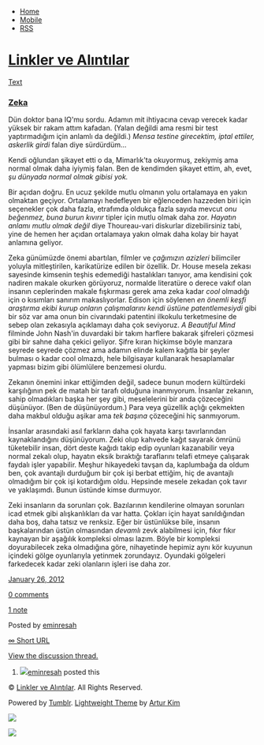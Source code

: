 -   [Home](/)
-   [Mobile](/mobile)
-   [RSS](http://eminresah.tumblr.com/rss)

[Linkler ve Alıntılar](/)
=========================

[Text](http://eminresah.tumblr.com/post/16488419843/zeka)

### [Zeka](http://eminresah.tumblr.com/post/16488419843/zeka)

Dün doktor bana IQ'mu sordu. Adamın mit ihtiyacına cevap verecek kadar
yüksek bir rakam attım kafadan. (Yalan değildi ama resmi bir test
yaptırmadığım için anlamlı da değildi.) *Mensa testine girecektim, iptal
ettiler, askerlik girdi* falan diye sürdürdüm…

Kendi oğlundan şikayet etti o da, Mimarlık'ta okuyormuş, zekiymiş ama
normal olmak daha iyiymiş falan. Ben de kendimden şikayet ettim, ah,
evet, *şu dünyada normal olmak gibisi yok.*

Bir açıdan doğru. En ucuz şekilde mutlu olmanın yolu ortalamaya en yakın
olmaktan geçiyor. Ortalamayı hedefleyen bir eğlenceden hazzeden biri
için seçenekler çok daha fazla, etrafımda oldukça fazla sayıda mevcut
*onu beğenmez, buna burun kıvırır* tipler için mutlu olmak daha zor.
*Hayatın anlamı mutlu olmak değil* diye Thoureau-vari diskurlar
dizebilirsiniz tabi, yine de hemen her açıdan ortalamaya yakın olmak
daha kolay bir hayat anlamına geliyor.

Zeka günümüzde önemi abartılan, filmler ve *çağımızın azizleri*
bilimciler yoluyla mitleştirilen, karikatürize edilen bir özellik. Dr.
House mesela zekası sayesinde kimsenin teşhis edemediği hastalıkları
tanıyor, ama kendisini çok nadiren makale okurken görüyoruz, normalde
literatüre o derece vakıf olan insanın ceplerinden makale fışkırması
gerek ama zeka kadar *cool* olmadığı için o kısımları sanırım
makaslıyorlar. Edison için söylenen *en önemli keşfi araştırma ekibi
kurup onların çalışmalarını kendi üstüne patentlemesiydi* gibi bir söz
var ama onun bin civarındaki patentini ilkokulu terketmesine de sebep
olan zekasıyla açıklamayı daha çok seviyoruz. *A Beautiful Mind*
filminde John Nash'in duvardaki bir takım harflere bakarak şifreleri
çözmesi gibi bir sahne daha çekici geliyor. Şifre kıran hiçkimse böyle
manzara seyrede seyrede çözmez ama adamın elinde kalem kağıtla bir
şeyler bulması o kadar cool olmazdı, hele bilgisayar kullanarak
hesaplamalar yapması bizim gibi ölümlülere benzemesi olurdu.

Zekanın önemini inkar ettiğimden değil, sadece bunun modern kültürdeki
karşılığının pek de matah bir tarafı olduğuna inanmıyorum. İnsanlar
zekanın, sahip olmadıkları başka her şey gibi, meselelerini bir anda
çözeceğini düşünüyor. (Ben de düşünüyordum.) Para veya güzellik açlığı
çekmekten daha makbul olduğu aşikar ama *tek başına* çözeceğini hiç
sanmıyorum.

İnsanlar arasındaki asıl farkların daha çok hayata karşı tavırlarından
kaynaklandığını düşünüyorum. Zeki olup kahvede kağıt sayarak ömrünü
tüketebilir insan, dört deste kağıdı takip edip oyunları kazanabilir
veya normal zekalı olup, hayatın eksik bıraktığı taraflarını telafi
etmeye çalışarak faydalı işler yapabilir. Meşhur hikayedeki tavşan da,
kaplumbağa da oldum ben, çok avantajlı durduğum bir çok işi berbat
ettiğim, hiç de avantajlı olmadığım bir çok işi kotardığım oldu.
Hepsinde mesele zekadan çok tavır ve yaklaşımdı. Bunun üstünde kimse
durmuyor.

Zeki insanların da sorunları çok. Bazılarının kendilerine olmayan
sorunları icad etmek gibi alışkanlıkları da var hatta. Çokları için
hayat sanıldığından daha boş, daha tatsız ve renksiz. Eğer bir
üstünlükse bile, insanın başkalarından üstün olmasından *devamlı* zevk
alabilmesi için, fıkır fıkır kaynayan bir aşağılık kompleksi olması
lazım. Böyle bir kompleksi doyurabilecek zeka olmadığına göre,
nihayetinde hepimiz aynı kör kuyunun içindeki gölge oyunlarıyla yetinmek
zorundayız. Oyundaki gölgeleri farkedecek kadar zeki olanların işleri
ise daha zor.

[January 26, 2012](http://eminresah.tumblr.com/post/16488419843/zeka)

[0
comments](http://eminresah.tumblr.com/post/16488419843/zeka#disqus_thread)

[1 note](http://eminresah.tumblr.com/post/16488419843/zeka#notes)

Posted by [eminresah](http://eminresah.tumblr.com/)

[∞ Short URL](http://tmblr.co/ZWS1OyFMoL83)

[View the discussion thread.](http://erblog.disqus.com/?url=ref)

1.  [![](http://38.media.tumblr.com/avatar_06c8562d8d9e_16.png)](http://eminresah.tumblr.com/ "Linkler ve Alıntılar")[eminresah](http://eminresah.tumblr.com/ "Linkler ve Alıntılar")
    posted this

© [Linkler ve Alıntılar](/). All Rights Reserved.

Powered by [Tumblr](http://tumblr.com). [Lightweight
Theme](http://www.tumblr.com/theme/10820) by [Artur
Kim](http://arturkim.com)

![](https://px.srvcs.tumblr.com/impixu?T=1434918807&J=eyJ0eXBlIjoidXJsIiwidXJsIjoiaHR0cDpcL1wvZW1pbnJlc2FoLnR1bWJsci5jb21cL3Bvc3RcLzE2NDg4NDE5ODQzXC96ZWthIiwicmVxdHlwZSI6MCwicm91dGUiOiJcL3Bvc3RcLzppZFwvOnN1bW1hcnkiLCJub3NjcmlwdCI6MX0=&U=PJLOHKGEDM&K=19a44fdf5997b959a4e6bdcc464734c31201e285039b66f6d0175613214fc143&R=)

![](https://px.srvcs.tumblr.com/impixu?T=1434918807&J=eyJ0eXBlIjoicG9zdCIsInVybCI6Imh0dHA6XC9cL2VtaW5yZXNhaC50dW1ibHIuY29tXC9wb3N0XC8xNjQ4ODQxOTg0M1wvemVrYSIsInJlcXR5cGUiOjAsInJvdXRlIjoiXC9wb3N0XC86aWRcLzpzdW1tYXJ5IiwicG9zdHMiOlt7InBvc3RpZCI6IjE2NDg4NDE5ODQzIiwiYmxvZ2lkIjoiMzY0ODAyOCIsInNvdXJjZSI6MzN9XSwibm9zY3JpcHQiOjF9&U=PHHIIMFHKF&K=6d40f29d772cbb7dd5151c98eeb93e600f754f563f4386fd445cb8acde240ade&R=)

